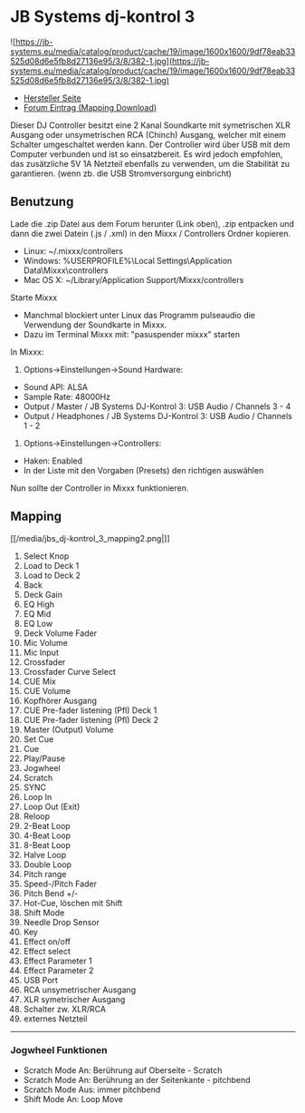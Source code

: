 # JB Systems dj-kontrol 3

![https://jb-systems.eu/media/catalog/product/cache/19/image/1600x1600/9df78eab33525d08d6e5fb8d27136e95/3/8/382-1.jpg](https://jb-systems.eu/media/catalog/product/cache/19/image/1600x1600/9df78eab33525d08d6e5fb8d27136e95/3/8/382-1.jpg)

  - [Hersteller Seite](https://jb-systems.eu/de/dj-kontrol-3)
  - [Forum Eintrag (Mapping
    Download)](https://www.mixxx.org/forums/viewtopic.php?f=7&t=9281)

Dieser DJ Controller besitzt eine 2 Kanal Soundkarte mit symetrischen
XLR Ausgang oder unsymetrischen RCA (Chinch) Ausgang, welcher mit einem
Schalter umgeschaltet werden kann. Der Controller wird über USB mit dem
Computer verbunden und ist so einsatzbereit. Es wird jedoch empfohlen,
das zusätzliche 5V 1A Netzteil ebenfalls zu verwenden, um die Stabilität
zu garantieren. (wenn zb. die USB Stromversorgung einbricht)

## Benutzung

Lade die .zip Datei aus dem Forum herunter (Link oben), .zip entpacken
und dann die zwei Datein (.js / .xml) in den Mixxx / Controllers Ordner
kopieren.

  - Linux: \~/.mixxx/controllers
  - Windows: %USERPROFILE%\\Local Settings\\Application
    Data\\Mixxx\\controllers
  - Mac OS X: \~/Library/Application Support/Mixxx/controllers

Starte Mixxx

  - Manchmal blockiert unter Linux das Programm pulseaudio die
    Verwendung der Soundkarte in Mixxx.
  - Dazu im Terminal Mixxx mit: "pasuspender mixxx" starten

In Mixxx:

1.  Options-\>Einstellungen-\>Sound Hardware:

<!-- end list -->

  - Sound API: ALSA
  - Sample Rate: 48000Hz
  - Output / Master / JB Systems DJ-Kontrol 3: USB Audio / Channels 3 -
    4
  - Output / Headphones / JB Systems DJ-Kontrol 3: USB Audio / Channels
    1 - 2

<!-- end list -->

1.  Options-\>Einstellungen-\>Controllers:

<!-- end list -->

  - Haken: Enabled
  - In der Liste mit den Vorgaben (Presets) den richtigen auswählen

Nun sollte der Controller in Mixxx funktionieren.

## Mapping

[[/media/jbs_dj-kontrol_3_mapping2.png|]]

1.  Select Knop
2.  Load to Deck 1
3.  Load to Deck 2
4.  Back 
5.  Deck Gain
6.  EQ High
7.  EQ Mid
8.  EQ Low
9.  Deck Volume Fader
10. Mic Volume
11. Mic Input
12. Crossfader
13. Crossfader Curve Select
14. CUE Mix
15. CUE Volume
16. Kopfhörer Ausgang
17. CUE Pre-fader listening (Pfl) Deck 1
18. CUE Pre-fader listening (Pfl) Deck 2
19. Master (Output) Volume
20. Set Cue
21. Cue
22. Play/Pause
23. Jogwheel
24. Scratch
25. SYNC
26. Loop In
27. Loop Out (Exit)
28. Reloop
29. 2-Beat Loop
30. 4-Beat Loop
31. 8-Beat Loop
32. Halve Loop
33. Double Loop
34. Pitch range
35. Speed-/Pitch Fader
36. Pitch Bend +/-
37. Hot-Cue, löschen mit Shift
38. Shift Mode
39. Needle Drop Sensor
40. Key
41. Effect on/off
42. Effect select
43. Effect Parameter 1
44. Effect Parameter 2
45. USB Port
46. RCA unsymetrischer Ausgang
47. XLR symetrischer Ausgang
48. Schalter zw. XLR/RCA
49. externes Netzteil

-----

### Jogwheel Funktionen

  - Scratch Mode An: Berührung auf Oberseite - Scratch
  - Scratch Mode An: Berührung an der Seitenkante - pitchbend
  - Scratch Mode Aus: immer pitchbend
  - Shift Mode An: Loop Move
